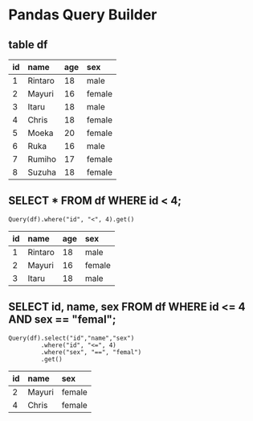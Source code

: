 # Pandas Query Builder

## table df
|id| name| age| sex |
|:--|:--|:--|:--|
|1|Rintaro|18|male|
|2|Mayuri|16|female|
|3|Itaru|18|male|
|4|Chris|18|female|
|5|Moeka|20|female|
|6|Ruka|16|male|
|7|Rumiho|17|female|
|8|Suzuha|18|female|

## SELECT * FROM df WHERE id < 4;
```
Query(df).where("id", "<", 4).get()
```
|id| name| age| sex |
|:--|:--|:--|:--|
|1|Rintaro|18|male|
|2|Mayuri|16|female|
|3|Itaru|18|male|

## SELECT id, name, sex FROM df WHERE id <= 4 AND sex == "femal";
```
Query(df).select("id","name","sex")
         .where("id", "<=", 4)
         .where("sex", "==", "femal")
         .get()
```
|id| name| sex |
|:--|:--|:--|
|2|Mayuri|female|
|4|Chris|female|